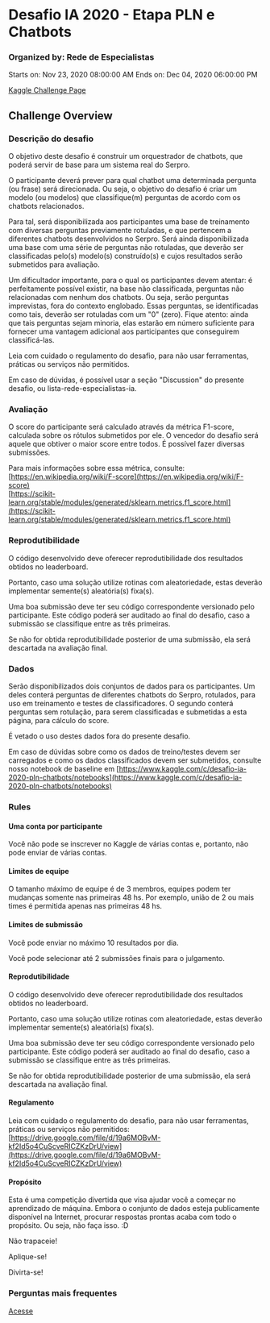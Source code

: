 # Desafio IA 2020 - Etapa PLN e Chatbots #
### Organized by: Rede de Especialistas ###
Starts on: Nov 23, 2020 08:00:00 AM
Ends on: Dec 04, 2020 06:00:00 PM 

[Kaggle Challenge Page](https://www.kaggle.com/c/desafio-ia-2020-pln-chatbots)

## Challenge Overview ##

### Descrição do desafio ###

O objetivo deste desafio é construir um orquestrador de chatbots, que poderá servir de base para um sistema real do Serpro.

O participante deverá prever para qual chatbot uma determinada pergunta (ou frase) será direcionada. Ou seja, o objetivo do desafio é criar um modelo (ou modelos) que classifique(m) perguntas de acordo com os chatbots relacionados.

Para tal, será disponibilizada aos participantes uma base de treinamento com diversas perguntas previamente rotuladas, e que pertencem a diferentes chatbots desenvolvidos no Serpro.
Será ainda disponibilizada uma base com uma série de perguntas não rotuladas, que deverão ser classificadas pelo(s) modelo(s) construído(s) e cujos resultados serão submetidos para avaliação.

Um dificultador importante, para o qual os participantes devem atentar: é perfeitamente possível existir, na base não classificada, perguntas não relacionadas com nenhum dos chatbots. Ou seja, serão perguntas imprevistas, fora do contexto englobado. Essas perguntas, se identificadas como tais, deverão ser rotuladas com um "0" (zero). Fique atento: ainda que tais perguntas sejam minoria, elas estarão em número suficiente para fornecer uma vantagem adicional aos participantes que conseguirem classificá-las.

Leia com cuidado o regulamento do desafio, para não usar ferramentas, práticas ou serviços não permitidos.

Em caso de dúvidas, é possível usar a seção "Discussion" do presente desafio, ou lista-rede-especialistas-ia.

### Avaliação ###

O score do participante será calculado através da métrica F1-score, calculada sobre os rótulos submetidos por ele. O vencedor do desafio será aquele que obtiver o maior score entre todos. É possível fazer diversas submissões.

Para mais informações sobre essa métrica, consulte:<br>
[https://en.wikipedia.org/wiki/F-score](https://en.wikipedia.org/wiki/F-score)<br>
[https://scikit-learn.org/stable/modules/generated/sklearn.metrics.f1_score.html](https://scikit-learn.org/stable/modules/generated/sklearn.metrics.f1_score.html)

### Reprodutibilidade ###

O código desenvolvido deve oferecer reprodutibilidade dos resultados obtidos no leaderboard.

Portanto, caso uma solução utilize rotinas com aleatoriedade, estas deverão implementar semente(s) aleatória(s) fixa(s).

Uma boa submissão deve ter seu código correspondente versionado pelo participante. Este código poderá ser auditado ao final do desafio, caso a submissão se classifique entre as três primeiras.

Se não for obtida reprodutibilidade posterior de uma submissão, ela será descartada na avaliação final.

### Dados ###

Serão disponibilizados dois conjuntos de dados para os participantes. Um deles conterá perguntas de diferentes chatbots do Serpro, rotulados, para uso em treinamento e testes de classificadores. O segundo conterá perguntas sem rotulação, para serem classificadas e submetidas a esta página, para cálculo do score.

É vetado o uso destes dados fora do presente desafio.

Em caso de dúvidas sobre como os dados de treino/testes devem ser carregados e como os dados classificados devem ser submetidos, consulte nosso notebook de baseline em [https://www.kaggle.com/c/desafio-ia-2020-pln-chatbots/notebooks](https://www.kaggle.com/c/desafio-ia-2020-pln-chatbots/notebooks)

### Rules ###

#### Uma conta por participante ####

Você não pode se inscrever no Kaggle de várias contas e, portanto, não pode enviar de várias contas.

#### Limites de equipe ####

O tamanho máximo de equipe é de 3 membros, equipes podem ter mudanças somente nas primeiras 48 hs. Por exemplo, união de 2 ou mais times é permitida apenas nas primeiras 48 hs.

#### Limites de submissão ####

Você pode enviar no máximo 10 resultados por dia.

Você pode selecionar até 2 submissões finais para o julgamento.

#### Reprodutibilidade ####

O código desenvolvido deve oferecer reprodutibilidade dos resultados obtidos no leaderboard.

Portanto, caso uma solução utilize rotinas com aleatoriedade, estas deverão implementar semente(s) aleatória(s) fixa(s).

Uma boa submissão deve ter seu código correspondente versionado pelo participante. Este código poderá ser auditado ao final do desafio, caso a submissão se classifique entre as três primeiras.

Se não for obtida reprodutibilidade posterior de uma submissão, ela será descartada na avaliação final.

#### Regulamento ####

Leia com cuidado o regulamento do desafio, para não usar ferramentas, práticas ou serviços não permitidos: [https://drive.google.com/file/d/19a6MOBvM-kf2Id5o4CuScveRICZKzDrU/view](https://drive.google.com/file/d/19a6MOBvM-kf2Id5o4CuScveRICZKzDrU/view)

#### Propósito ####

Esta é uma competição divertida que visa ajudar você a começar no aprendizado de máquina. Embora o conjunto de dados esteja publicamente disponível na Internet, procurar respostas prontas acaba com todo o propósito. Ou seja, não faça isso. :D

Não trapaceie!

Aplique-se!

Divirta-se!

### Perguntas mais frequentes ###

[Acesse](https://sites.google.com/serpro.gov.br/desafio-ia-2020-faq/in%C3%ADcio)

